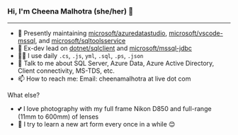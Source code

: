 ### Hi, I'm Cheena Malhotra (she/her) 👋
----

- 🔧 Presently maintaining [microsoft/azuredatastudio](https://github.com/microsoft/azuredatastudio), [microsoft/vscode-mssql](https://github.com/microsoft/vscode-mssql), and [microsoft/sqltoolsservice](https://github.com/microsoft/sqltoolsservice)
- 🌱 Ex-dev lead on [dotnet/sqlclient](https://github.com/dotnet/sqlclient) and [microsoft/mssql-jdbc](https://github.com/microsoft/mssql-jdbc)
- 👩‍💻 I use daily `.cs`, `.js`, `yml`, `.sql`, `.ps`, `.json`
- 💬 Talk to me about SQL Server, Azure Data, Azure Active Directory, Client connectivity, MS-TDS, etc.
- 📫 How to reach me: Email: cheenamalhotra at live dot com

What else?
- 💕 I love photography with my full frame Nikon D850 and full-range (11mm to 600mm) of lenses
- 🎨 I try to learn a new art form every once in a while 😊
